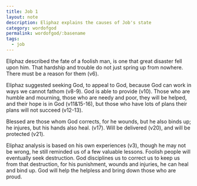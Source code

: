 ```yaml
---
title: Job 1
layout: note
description: Eliphaz explains the causes of Job's state
category: wordofgod
permalink: wordofgod/:basename
tags:
  - job
---
```


Eliphaz described the fate of a foolish man, is one that great disaster fell upon him. That hardship and trouble do not just spring up from nowhere. There must be a reason for them (v6).

Eliphaz suggested seeking God, to appeal to God, because God can work in ways we cannot fathom (v8-9). God is able to provide (v10). Those who are humble and mourning, those who are needy and poor, they will be helped, and their hope is in God (v11&15-16), but those who have lots of plans their plans will not succeed (v12-13).

Blessed are those whom God corrects, for he wounds, but he also binds up; he injures, but his hands also heal. (v17). Will be delivered (v20), and will be protected (v21).

Eliphaz analysis is based on his own experiences (v3), though he may not be wrong, he still reminded us of a few valuable lessons. Foolish people will eventually seek destruction. God disciplines us to correct us to keep us from that destruction, for his punishment, wounds and injuries, he can heal and bind up. God will help the helpless and bring down those who are proud.

